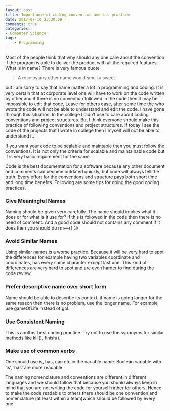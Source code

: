 ```yaml
---
layout: post
title: Importance of coding convention and its practice
date: 2017-07-10 23:30:09
comments: true
categories:
- Computer Science 
tags:
    - Programming
---
```


Most of the people think that why should any one care about the convention if the program is able to deliver the product with all the required features. What is in name? There is very famous quote

> A rose by any other name would smell a sweet.

 but I am sorry to say that name matter a lot in programming and coding. It is very certain that at corporate level one will have to work on the code written by other and if there is no convention followed in the code then it may be impossible to edit that code, Leave for others case, after some time the who wrote the code will not be able to understand and edit the code. I have gone through this situation. In the college I didn’t use to care about coding conventions and project structures. But I think everyone should make this practice of following conventions and project structures. If today I see the code of the projects that I wrote in college then I myself will not be able to understand it.

If you want your code to be scalable and maintable then you must follow the conventions. It is not only the criteria for scalable and maintainable code but it is very basic requirement for the same.

Code is the best documentation for a software because any other document and comments can become outdated quickly, but code will always tell the truth. Every effort for the conventions and structure pays both short time and long time benefits. Following are some tips for doing the good coding practices.

### Give Meaningful Names
Naming should be given very carefully. The name should implies what it does or for what is it use for? If this is followed in the code then there is no need of comment. And a good code should not contains any comment if it does then you should do rm — rf :stuck_out_tongue_winking_eye:

### Avoid Similar Names
Using similar names is a worse practice. Because it will be very hard to spot the differences for example having two variables coordinate and coordinates, has every same character except last one. This kind of differences are very hard to spot and are even harder to find during the code review.

### Prefer descriptive name over short form
Name should be able to describe its context, if name is going longer for the same reason then there is no problem, use the longer name. For example use gameOfLife instead of gol.

### Use Consistent Naming
This is another best coding practice. Try not to use the synonyms for similar methods like kill(), finish().

### Make use of common verbs
One should use is, has, can etc in the variable name. Boolean variable with ‘is’, ‘has’ are more readable.

The naming nomenclature and conventions are different in different languages and we should follow that because you should always keep in mind that you are not writing the code for yourself rather for others. Hence to make the code readable to others there should be one convention and nomenclature (at least within a team)which should be followed by every one.



